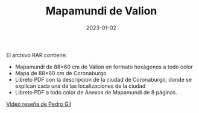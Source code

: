 ﻿---
title: Mapamundi de Valion
summary: El Mapamundi de Valion añade al entorno de La Marca toda la información que cualquier narrador necesita para que sus Jugadores exploren y se desplacen libremente de un lugar a otro.
authors:
  - Jorge Moreno
date: 2023-01-02
type: post
categories:
- Clásicos de la Marca
tags:
- Gazetteer
minlevels: ""
maxlevels: ""
prices: 20€
session: ""
mincharacters: "-"
maxcharacters: "-"
eval: oficial
cover: "mapamundi.jpg"
download: "https://app.box.com/s/4rkv8hyv9fuou4d0bu3424cn9p0zk9ht"
moreinfo: "https://tesorosdelamarca.com/producto/mapamundi-de-valion/"
license: "OGL"
draft: false

---

El archivo RAR contiene:

- Mapamundi de 88×60 cm de Valion en formato hexágonos a todo color
- Mapa de 88×60 cm de Coronaburgo
- Libreto PDF con la descripcion de la ciudad de Coronaburgo, donde se explican cada una de las localizaciones de la ciudad
- Libreto PDF a todo color de Anexos de Mapamundi de 8 páginas.

<p><a href="https://www.youtube.com/watch?v=DkUIGCN9Wc8" target="_blank">Video reseña de Pedro Gil</a></p>
